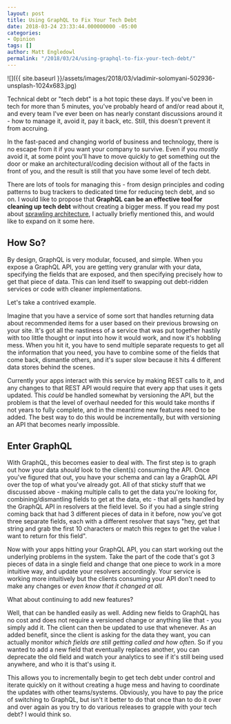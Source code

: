 ```yaml
---
layout: post
title: Using GraphQL to Fix Your Tech Debt
date: 2018-03-24 23:33:44.000000000 -05:00
categories:
- Opinion
tags: []
author: Matt Engledowl
permalink: "/2018/03/24/using-graphql-to-fix-your-tech-debt/"
---
```

![]({{ site.baseurl }}/assets/images/2018/03/vladimir-solomyani-502936-unsplash-1024x683.jpg)

Technical debt or "tech debt" is a hot topic these days. If you've been in tech for more than 5 minutes, you've probably heard of and/or read about it, and every team I've ever been on has nearly constant discussions around it - how to manage it, avoid it, pay it back, etc. Still, this doesn't prevent it from accruing.

In the fast-paced and changing world of business and technology, there is no escape from it if you want your company to survive. Even if you&nbsp;_mostly_ avoid it, at some point you'll have to move quickly to get something out the door or make an architectural/coding decision without all of the facts in front of you, and the result is still that you have some level of tech debt.

There are lots of tools for managing this - from design principles and coding patterns to bug trackers to dedicated time for reducing tech debt, and so on. I would like to propose that **GraphQL can be an effective tool for cleaning up tech debt** without creating a bigger mess. If you read my post about [sprawling architecture](/2018/02/17/how-graphql-solves-the-problem-of-sprawling-architecture-for-the-enterprise/), I actually briefly mentioned this, and would like to expand on it some here.

## How So?

By design, GraphQL is very modular, focused, and simple. When you expose a GraphQL API, you are getting very granular with your data, specifying the fields that are exposed, and then specifying precisely how to get that piece of data. This can lend itself to swapping out debt-ridden services or code with cleaner implementations.

Let's take a contrived example.

Imagine that you have a service of some sort that handles returning data about recommended items for a user based on their previous browsing on your site. It's got all the nastiness of a service that was put together hastily with too little thought or input into how it would work, and now it's hobbling mess. When you hit it, you have to send multiple separate requests to get all the information that you need, you have to combine some of the fields that come back, dismantle others, and it's super slow because it hits 4 different data stores behind the scenes.

Currently your apps interact with this service by making REST calls to it, and any changes to that REST API would require that every app that uses it gets updated. This&nbsp;_could_ be handled somewhat by versioning the API, but the problem is that the level of overhaul needed for this would take months if not years to fully complete, and in the meantime new features need to be added. The best way to do this would be incrementally, but with versioning an API that becomes nearly impossible.

## Enter GraphQL

With GraphQL, this becomes easier to deal with. The first step is to graph out how your data&nbsp;_should_ look to the client(s) consuming the API. Once you've figured that out, you have your schema and can lay a GraphQL API over the top of what you've already got. All of that sticky stuff that we discussed above - making multiple calls to get the data you're looking for, combining/dismantling fields to get at the data, etc - that all gets handled by the GraphQL API in resolvers at the field level. So if you had a single string coming back that had 3 different pieces of data in it before, now you've got three separate fields, each with a different resolver that says "hey, get that string and grab the first 10 characters or match this regex to get the value I want to return for this field".

Now with your apps hitting your GraphQL API, you can start working out the underlying problems in the system. Take the part of the code that's got 3 pieces of data in a single field and change that one piece to work in a more intuitive way, and update your resolvers accordingly. Your service is working more intuitively but the clients consuming your API don't need to make any changes or&nbsp;_even know that it changed at all._

What about continuing to add new features?

Well, that can be handled easily as well. Adding new fields to GraphQL has no cost and does not require a versioned change or anything like that - you simply add it. The client can then be updated to use that whenever. As an added benefit, since the client is asking for the data they want, you can actually monitor&nbsp;_which fields are still getting called and how often_. So if you wanted to add a new field that eventually replaces another, you can deprecate the old field and watch your analytics to see if it's still being used anywhere, and who it is that's using it.

This allows you to incrementally begin to get tech debt under control and iterate quickly on it without creating a huge mess and having to coordinate the updates with other teams/systems. Obviously, you have to pay the price of switching to GraphQL, but isn't it better to do that once than to do it over and over again as you try to do various releases to grapple with your tech debt? I would think so.

